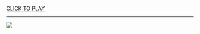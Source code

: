 
<a href="https://premium76.site?title=lunar_new_year_snake_game&ref=12M">CLICK TO PLAY</a></h3>
<hr>

<a href="https://premium76.site?title=lunar_new_year_snake_game&ref=12M"><img src="https://clearcache.store/games.png"></a>


